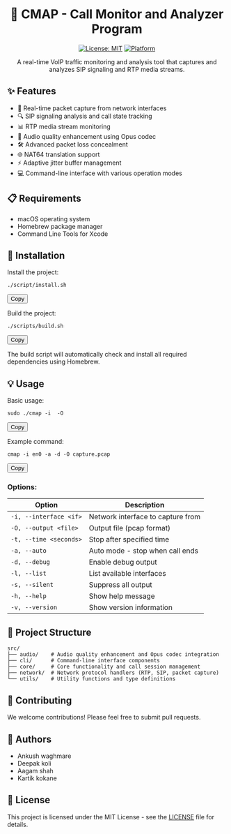 <div align="center">

# 🎯 CMAP - Call Monitor and Analyzer Program

[![License: MIT](https://img.shields.io/badge/License-MIT-yellow.svg)](https://opensource.org/licenses/MIT)
[![Platform](https://img.shields.io/badge/platform-macOS-blue)]()

A real-time VoIP traffic monitoring and analysis tool that captures and analyzes SIP signaling and RTP media streams.

</div>

## ✨ Features

- 📡 Real-time packet capture from network interfaces
- 🔍 SIP signaling analysis and call state tracking
- 📊 RTP media stream monitoring
- 🎵 Audio quality enhancement using Opus codec
- 🛠️ Advanced packet loss concealment
- 🌐 NAT64 translation support
- ⚡ Adaptive jitter buffer management
- 💻 Command-line interface with various operation modes

## 📋 Requirements

- macOS operating system
- Homebrew package manager
- Command Line Tools for Xcode

## 🚀 Installation

Install the project:

<div class="code-block">
<pre><code class="language-bash">./script/install.sh</code></pre>
<button class="copy-button" onclick="copyCode(this)">Copy</button>
</div>

Build the project:

<div class="code-block">
<pre><code class="language-bash">./scripts/build.sh</code></pre>
<button class="copy-button" onclick="copyCode(this)">Copy</button>
</div>

The build script will automatically check and install all required dependencies using Homebrew.

## 💡 Usage

Basic usage:

<div class="code-block">
<pre><code class="language-bash">sudo ./cmap -i <interface> -O <output.pcap></code></pre>
<button class="copy-button" onclick="copyCode(this)">Copy</button>
</div>

Example command:

<div class="code-block">
<pre><code class="language-bash">cmap -i en0 -a -d -O capture.pcap</code></pre>
<button class="copy-button" onclick="copyCode(this)">Copy</button>
</div>

### Options:
| Option | Description |
|--------|-------------|
| `-i, --interface <if>` | Network interface to capture from |
| `-O, --output <file>` | Output file (pcap format) |
| `-t, --time <seconds>` | Stop after specified time |
| `-a, --auto` | Auto mode - stop when call ends |
| `-d, --debug` | Enable debug output |
| `-l, --list` | List available interfaces |
| `-s, --silent` | Suppress all output |
| `-h, --help` | Show help message |
| `-v, --version` | Show version information |

## 📁 Project Structure

```
src/
├── audio/    # Audio quality enhancement and Opus codec integration
├── cli/      # Command-line interface components
├── core/     # Core functionality and call session management
├── network/  # Network protocol handlers (RTP, SIP, packet capture)
└── utils/    # Utility functions and type definitions
```

## 🤝 Contributing

We welcome contributions! Please feel free to submit pull requests.

## 👥 Authors

- Ankush waghmare
- Deepak koli
- Aagam shah
- Kartik kokane 

## 📄 License

This project is licensed under the MIT License - see the [LICENSE](LICENSE) file for details.
